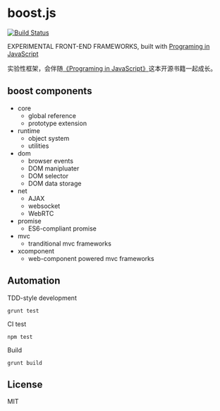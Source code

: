 # boost.js

[![Build Status](https://travis-ci.org/RobinQu/boost.js.png?branch=master)](https://travis-ci.org/RobinQu/boost.js)

EXPERIMENTAL FRONT-END FRAMEWORKS, built with [Programing in JavaScript](https://github.com/RobinQu/Programing-In-Javascript)

实验性框架，会伴随[《Programing in JavaScript》](https://github.com/RobinQu/Programing-In-Javascript)这本开源书籍一起成长。


## boost components

* core
  * global reference
  * prototype extension
* runtime
  * object system
  * utilities
* dom
  * browser events
  * DOM manipluater
  * DOM selector
  * DOM data storage
* net
  * AJAX
  * websocket
  * WebRTC
* promise
  * ES6-compliant promise
* mvc
  * tranditional mvc frameworks
* xcomponent
  * web-component powered mvc frameworks
  
  
## Automation

TDD-style development

```
grunt test
```

CI test

```
npm test
```

Build

```
grunt build
```


## License

MIT
